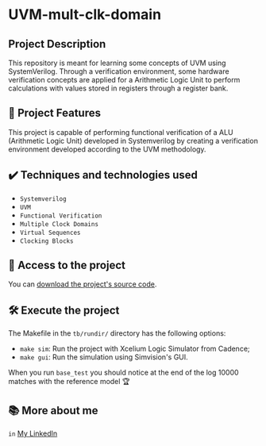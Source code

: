 # UVM-mult-clk-domain

## Project Description

This repository is meant for learning some concepts of UVM using SystemVerilog. Through a verification environment, some hardware verification concepts are applied for a Arithmetic Logic Unit to perform calculations with values stored in registers through a register bank.

## 🔨 Project Features

This project is capable of performing functional verification of a ALU (Arithmetic Logic Unit) developed in Systemverilog by creating a verification environment developed according to the UVM methodology.

## ✔️ Techniques and technologies used

- `Systemverilog`
- `UVM`
- `Functional Verification`
- `Multiple Clock Domains`
- `Virtual Sequences`
- `Clocking Blocks`

## 📁 Access to the project

You can [download the project's source code](https://github.com/MarleyLobao/UVM-mult-clk-domain.git).

## 🛠️ Execute the project

The Makefile in the `tb/rundir/` directory has the following options:
- `make sim`: Run the project with Xcelium Logic Simulator from Cadence;
- `make gui`: Run the simulation using Simvision's GUI.

When you run `base_test` you should notice at the end of the log 10000 matches with the reference model 🏆

## 📚 More about me

`in` [My LinkedIn](https://www.linkedin.com/in/marley-lobao-de-sousa/)
